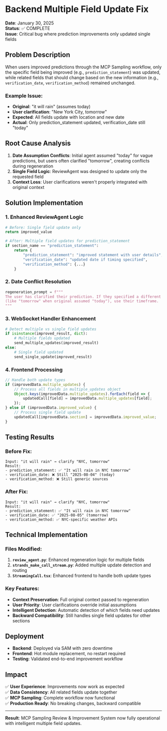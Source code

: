 # Backend Multiple Field Update Fix

**Date**: January 30, 2025  
**Status**: ✅ COMPLETE  
**Issue**: Critical bug where prediction improvements only updated single fields

## Problem Description

When users improved predictions through the MCP Sampling workflow, only the specific field being improved (e.g., `prediction_statement`) was updated, while related fields that should change based on the new information (e.g., `verification_date`, `verification_method`) remained unchanged.

### Example Issue:
- **Original**: "it will rain" (assumes today)
- **User clarification**: "New York City, tomorrow"  
- **Expected**: All fields update with location and new date
- **Actual**: Only prediction_statement updated, verification_date still "today"

## Root Cause Analysis

1. **Date Assumption Conflicts**: Initial agent assumed "today" for vague predictions, but users often clarified "tomorrow", creating conflicts during regeneration
2. **Single Field Logic**: ReviewAgent was designed to update only the requested field
3. **Context Loss**: User clarifications weren't properly integrated with original context

## Solution Implementation

### 1. Enhanced ReviewAgent Logic
```python
# Before: Single field update only
return improved_value

# After: Multiple field updates for prediction_statement
if section_name == "prediction_statement":
    return {
        "prediction_statement": "improved statement with user details",
        "verification_date": "updated date if timing specified", 
        "verification_method": {...}
    }
```

### 2. Date Conflict Resolution
```python
regeneration_prompt = f"""
The user has clarified their prediction. If they specified a different timeframe 
(like "tomorrow" when original assumed "today"), use their timeframe.
"""
```

### 3. WebSocket Handler Enhancement
```python
# Detect multiple vs single field updates
if isinstance(improved_result, dict):
    # Multiple fields updated
    send_multiple_updates(improved_result)
else:
    # Single field updated  
    send_single_update(improved_result)
```

### 4. Frontend Processing
```javascript
// Handle both update types
if (improvedData.multiple_updates) {
    // Process all fields in multiple_updates object
    Object.keys(improvedData.multiple_updates).forEach(field => {
        updatedCall[field] = improvedData.multiple_updates[field];
    });
} else if (improvedData.improved_value) {
    // Process single field update
    updatedCall[improvedData.section] = improvedData.improved_value;
}
```

## Testing Results

### Before Fix:
```
Input: "it will rain" → clarify "NYC, tomorrow"
Result: 
- prediction_statement: ✅ "It will rain in NYC tomorrow"
- verification_date: ❌ Still "2025-08-04" (today)
- verification_method: ❌ Still generic sources
```

### After Fix:
```
Input: "it will rain" → clarify "NYC, tomorrow"  
Result:
- prediction_statement: ✅ "It will rain in NYC tomorrow"
- verification_date: ✅ "2025-08-05" (tomorrow)
- verification_method: ✅ NYC-specific weather APIs
```

## Technical Implementation

### Files Modified:
1. **`review_agent.py`**: Enhanced regeneration logic for multiple fields
2. **`strands_make_call_stream.py`**: Added multiple update detection and routing
3. **`StreamingCall.tsx`**: Enhanced frontend to handle both update types

### Key Features:
- **Context Preservation**: Full original context passed to regeneration
- **User Priority**: User clarifications override initial assumptions
- **Intelligent Detection**: Automatic detection of which fields need updates
- **Backward Compatibility**: Still handles single field updates for other sections

## Deployment

- **Backend**: Deployed via SAM with zero downtime
- **Frontend**: Hot module replacement, no restart required
- **Testing**: Validated end-to-end improvement workflow

## Impact

✅ **User Experience**: Improvements now work as expected  
✅ **Data Consistency**: All related fields update together  
✅ **MCP Sampling**: Complete workflow now functional  
✅ **Production Ready**: No breaking changes, backward compatible

---

**Result**: MCP Sampling Review & Improvement System now fully operational with intelligent multiple field updates.